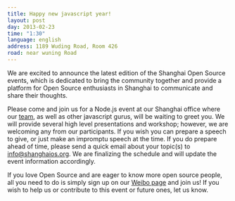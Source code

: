 ```yaml
---
title: Happy new javascript year!
layout: post
day: 2013-02-23
time: "1:30"
language: english
address: 1189 Wuding Road, Room 426
road: near wuning Road
---
```


We are excited to announce the latest edition of the Shanghai Open Source events, which is dedicated to bring the community together and provide a platform for Open Source enthusiasts in Shanghai to communicate and share their thoughts.

Please come and join us for a Node.js event at our Shanghai office where our [team](http://wiredcraft.com/), as well as other javascript gurus, will be waiting to greet you. We will provide several high level presentations and workshop; however, we are welcoming any  from our participants. If you wish you can prepare a speech to give, or just make an impromptu speech at the time. If you do prepare ahead of time, please send a quick email about your topic(s) to info@shanghaios.org. We are finalizing the schedule and will update the event information accordingly.

If you love Open Source and are eager to know more open source people, all you need to do is simply sign up on our [Weibo page](http://event.weibo.com/760444) and join us! If you wish to help us or contribute to this event or future ones, let us know. 